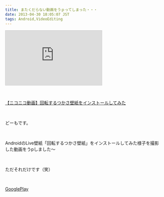 ```yaml
---
title: またくだらない動画をうｐってしまった・・・
date: 2013-04-30 18:05:07 JST
tags: Android,VideoEditing
---
```

<iframe width="312" height="176" src="http://ext.nicovideo.jp/thumb/sm20738068" scrolling="no" style="border:solid 1px #CCC;" frameborder="0"><a href="http://www.nicovideo.jp/watch/sm20738068">【ニコニコ動画】回転するつかさ壁紙をインストールしてみた</a></iframe>
<p>&nbsp;</p>
<script type="text/javascript" src="http://ext.nicovideo.jp/thumb_watch/sm20738068?w=490&h=307"></script><noscript><a href="http://www.nicovideo.jp/watch/sm20738068">【ニコニコ動画】回転するつかさ壁紙をインストールしてみた</a></noscript>
<p>&nbsp;</p>
<p>どーもです。</p>
<p>&nbsp;</p>
<p>AndroidのLive壁紙「回転するつかさ壁紙」をインストールしてみた様子を撮影した動画をうpしました～</p>
<p>&nbsp;</p>
<p>ただそれだけです（笑）</p>
<p>&nbsp;</p>
<p><a href="https://play.google.com/store/apps/details?id=jp.ozero_currentdir_rgfx.tksRevLwp">GooglePlay</a></p>